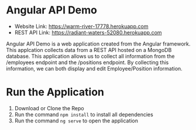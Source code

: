 # Angular API Demo
* Website Link: https://warm-river-17778.herokuapp.com
* REST API Link: https://radiant-waters-52080.herokuapp.com

Angular API Demo is a web application created from the Angular framework. This applcation collects data from a REST API hosted on a MongoDB database. This application allows us to collect all information from the /employees endpoint and the /positions endpoint. By collecting this information, we can both display and edit Employee/Position information.

# Run the Application
1. Download or Clone the Repo
2. Run the command `npm install` to install all dependencies 
3. Run the command `ng serve` to open the application
